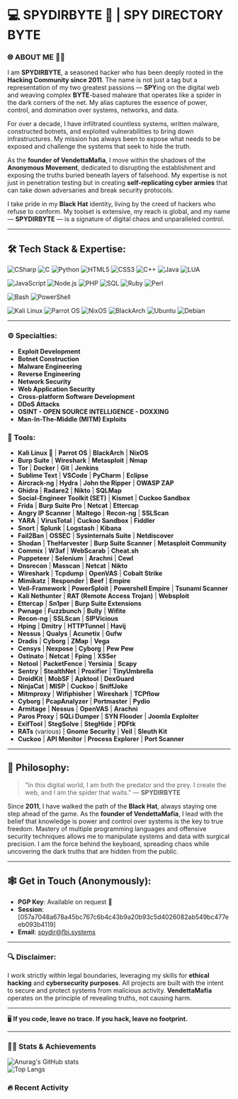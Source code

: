 # 💻 SPYDIRBYTE 👾 | SPY DIRECTORY BYTE

### 🌐 ABOUT ME 🕵️‍♂️

I am **SPYDIRBYTE**, a seasoned hacker who has been deeply rooted in the **Hacking Community since 2011**. The name is not just a tag but a representation of my two greatest passions — **SPY**ing on the digital web and weaving complex **BYTE**-based malware that operates like a spider in the dark corners of the net. My alias captures the essence of power, control, and domination over systems, networks, and data.

For over a decade, I have infiltrated countless systems, written malware, constructed botnets, and exploited vulnerabilities to bring down infrastructures. My mission has always been to expose what needs to be exposed and challenge the systems that seek to hide the truth. 

As the **founder of VendettaMafia**, I move within the shadows of the **Anonymous Movement**, dedicated to disrupting the establishment and exposing the truths buried beneath layers of falsehood. My expertise is not just in penetration testing but in creating **self-replicating cyber armies** that can take down adversaries and break security protocols.

I take pride in my **Black Hat** identity, living by the creed of hackers who refuse to conform. My toolset is extensive, my reach is global, and my name — **SPYDIRBYTE** — is a signature of digital chaos and unparalleled control.

---

## 🛠️ Tech Stack & Expertise:

![CSharp](https://img.shields.io/badge/C%23-239120?style=flat-square&logo=csharp&logoColor=white)
![C](https://img.shields.io/badge/C-00599C?style=flat-square&logo=c&logoColor=white)
![Python](https://img.shields.io/badge/Python-3776AB?style=flat-square&logo=python&logoColor=white)
![HTML5](https://img.shields.io/badge/HTML5-E34F26?style=flat-square&logo=html5&logoColor=white)
![CSS3](https://img.shields.io/badge/CSS3-1572B6?style=flat-square&logo=css3&logoColor=white)
![C++](https://img.shields.io/badge/C++-00599C?style=flat-square&logo=cplusplus&logoColor=white)
![Java](https://img.shields.io/badge/Java-007396?style=flat-square&logo=java&logoColor=white)
![LUA](https://img.shields.io/badge/LUA-2C2D72?style=flat-square&logo=lua&logoColor=white)

![JavaScript](https://img.shields.io/badge/JavaScript-F7DF1E?style=flat-square&logo=javascript&logoColor=black)
![Node.js](https://img.shields.io/badge/Node.js-339933?style=flat-square&logo=nodedotjs&logoColor=white)
![PHP](https://img.shields.io/badge/PHP-777BB4?style=flat-square&logo=php&logoColor=white)
![SQL](https://img.shields.io/badge/SQL-4479A1?style=flat-square&logo=MySQL&logoColor=white)
![Ruby](https://img.shields.io/badge/Ruby-CC342D?style=flat-square&logo=ruby&logoColor=white)
![Perl](https://img.shields.io/badge/Perl-39457E?style=flat-square&logo=perl&logoColor=white)

![Bash](https://img.shields.io/badge/Bash-4EAA25?style=flat-square&logo=gnu-bash&logoColor=white)
![PowerShell](https://img.shields.io/badge/PowerShell-5391FE?style=flat-square&logo=powershell&logoColor=white)

![Kali Linux](https://img.shields.io/badge/Kali_Linux-557C94?style=flat-square&logo=kalilinux&logoColor=white)
![Parrot OS](https://img.shields.io/badge/Parrot%20OS-1DE9B6?style=flat-square&logo=parrotos&logoColor=white)
![NixOS](https://img.shields.io/badge/NixOS-5277C3?style=flat-square&logo=nixos&logoColor=white)
![BlackArch](https://img.shields.io/badge/BlackArch-EE0000?style=flat-square&logo=archlinux&logoColor=white)
![Ubuntu](https://img.shields.io/badge/Ubuntu-E95420?style=flat-square&logo=ubuntu&logoColor=white)
![Debian](https://img.shields.io/badge/Debian-A81D33?style=flat-square&logo=debian&logoColor=white)

---

### ⚙️ Specialties:
- **Exploit Development**
- **Botnet Construction**
- **Malware Engineering**
- **Reverse Engineering**
- **Network Security**
- **Web Application Security**
- **Cross-platform Software Development**
- **DDoS Attacks**
- **OSINT - OPEN SOURCE INTELLIGENCE - DOXXING**
- **Man-In-The-Middle (MITM) Exploits**

### 💼 Tools:
- **Kali Linux 🐉** | **Parrot OS** | **BlackArch** | **NixOS**
- **Burp Suite** | **Wireshark** | **Metasploit** | **Nmap**
- **Tor** | **Docker** | **Git** | **Jenkins**
- **Sublime Text** | **VSCode** | **PyCharm** | **Eclipse**
- **Aircrack-ng** | **Hydra** | **John the Ripper** | **OWASP ZAP**
- **Ghidra** | **Radare2** | **Nikto** | **SQLMap**
- **Social-Engineer Toolkit (SET)** | **Kismet** | **Cuckoo Sandbox**
- **Frida** | **Burp Suite Pro** | **Netcat** | **Ettercap**
- **Angry IP Scanner** | **Maltego** | **Recon-ng** | **SSLScan**
- **YARA** | **VirusTotal** | **Cuckoo Sandbox** | **Fiddler**
- **Snort** | **Splunk** | **Logstash** | **Kibana**
- **Fail2Ban** | **OSSEC** | **Sysinternals Suite** | **Netdiscover**
- **Shodan** | **TheHarvester** | **Burp Suite Scanner** | **Metasploit Community**
- **Commix** | **W3af** | **WebScarab** | **Cheat.sh**
- **Puppeteer** | **Selenium** | **Arachni** | **Cewl**
- **Dnsrecon** | **Masscan** | **Netcat** | **Nikto**
- **Wireshark** | **Tcpdump** | **OpenVAS** | **Cobalt Strike**
- **Mimikatz** | **Responder** | **Beef** | **Empire**
- **Veil-Framework** | **PowerSploit** | **Powershell Empire** | **Tsunami Scanner**
- **Kali Nethunter** | **RAT (Remote Access Trojan)** | **Websploit**
- **Ettercap** | **Sn1per** | **Burp Suite Extensions**
- **Pwnage** | **Fuzzbunch** | **Bully** | **Wifite**
- **Recon-ng** | **SSLScan** | **SIPVicious**
- **Hping** | **Dmitry** | **HTTPTunnel** | **Havij**
- **Nessus** | **Qualys** | **Acunetix** | **Gufw**
- **Dradis** | **Cyborg** | **ZMap** | **Vega**
- **Censys** | **Nexpose** | **Cyborg** | **Pew Pew**
- **Ostinato** | **Netcat** | **Fping** | **XSSer**
- **Netool** | **PacketFence** | **Yersinia** | **Scapy**
- **Sentry** | **StealthNet** | **Proxifier** | **TinyUmbrella**
- **DroidKit** | **MobSF** | **Apktool** | **DexGuard**
- **NinjaCat** | **MISP** | **Cuckoo** | **SniffJoke**
- **Mitmproxy** | **Wifiphisher** | **Wireshark** | **TCPflow**
- **Cyborg** | **PcapAnalyzer** | **Portmaster** | **Pydio**
- **Armitage** | **Nessus** | **OpenVAS** | **Arachni**
- **Paros Proxy** | **SQLi Dumper** | **SYN Flooder** | **Joomla Exploiter**
- **ExifTool** | **StegSolve** | **StegHide** | **PDFtk**
- **RATs** (various) | **Gnome Security** | **Veil** | **Sleuth Kit**
- **Cuckoo** | **API Monitor** | **Process Explorer** | **Port Scanner**

---

## 🧠 Philosophy:
> "In this digital world, I am both the predator and the prey. I create the web, and I am the spider that waits." — **SPYDIRBYTE**

Since **2011**, I have walked the path of the **Black Hat**, always staying one step ahead of the game. As the **founder of VendettaMafia**, I lead with the belief that knowledge is power and control over systems is the key to true freedom. Mastery of multiple programming languages and offensive security techniques allows me to manipulate systems and data with surgical precision. I am the force behind the keyboard, spreading chaos while uncovering the dark truths that are hidden from the public.

---

## 🕸️ Get in Touch (Anonymously):
- **PGP Key**: Available on request 🔐
- **Session**: [057a7048a678a45bc767c6b4c43b9a20b93c5d4026082ab549bc477eeb093b4119]
- **Email**: [spydir@fbi.systems](mailto:spydir@fbi.systems)

---

### 🔍 Disclaimer:
I work strictly within legal boundaries, leveraging my skills for **ethical hacking** and **cybersecurity purposes**. All projects are built with the intent to secure and protect systems from malicious activity. **VendettaMafia** operates on the principle of revealing truths, not causing harm.

---

🖥️ **If you code, leave no trace. If you hack, leave no footprint.**

---

### 🕵️‍♂️ Stats & Achievements
![Anurag's GitHub stats](https://github-readme-stats.vercel.app/api?username=zpydir&show_icons=true&hide_border=true&count_private=true&theme=radical)  
![Top Langs](https://github-readme-stats.vercel.app/api/top-langs/?username=zpydir&layout=compact&theme=radical)

### 🔥 Recent Activity
<!--START_SECTION:activity-->
<!--END_SECTION:activity-->
